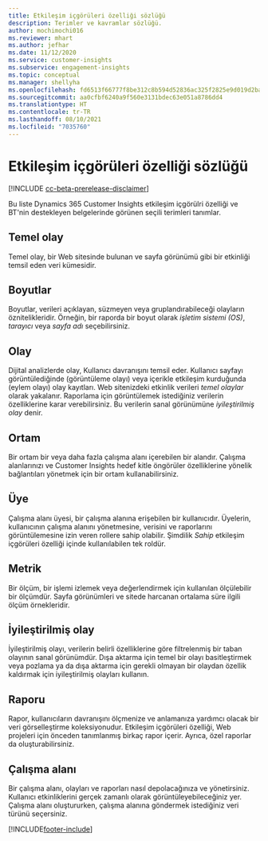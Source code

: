 ```yaml
---
title: Etkileşim içgörüleri özelliği sözlüğü
description: Terimler ve kavramlar sözlüğü.
author: mochimochi016
ms.reviewer: mhart
ms.author: jefhar
ms.date: 11/12/2020
ms.service: customer-insights
ms.subservice: engagement-insights
ms.topic: conceptual
ms.manager: shellyha
ms.openlocfilehash: fd6513f66777f8be312c8b594d52836ac325f2825e9d019d2ba0f49c587cf8ca
ms.sourcegitcommit: aa0cfbf6240a9f560e3131bdec63e051a8786dd4
ms.translationtype: HT
ms.contentlocale: tr-TR
ms.lasthandoff: 08/10/2021
ms.locfileid: "7035760"
---
```

# <a name="engagement-insights-capability-glossary"></a>Etkileşim içgörüleri özelliği sözlüğü

[!INCLUDE [cc-beta-prerelease-disclaimer](includes/cc-beta-prerelease-disclaimer.md)]

Bu liste Dynamics 365 Customer Insights etkileşim içgörülri özelliği ve BT'nin destekleyen belgelerinde görünen seçili terimleri tanımlar.

## <a name="base-event"></a>Temel olay

Temel olay, bir Web sitesinde bulunan ve sayfa görünümü gibi bir etkinliği temsil eden veri kümesidir. 

## <a name="dimensions"></a>Boyutlar

Boyutlar, verileri açıklayan, süzmeyen veya gruplandırabileceği olayların öznitelikleridir. Örneğin, bir raporda bir boyut olarak *işletim sistemi (OS)*, *tarayıcı* veya *sayfa adı* seçebilirsiniz.

## <a name="event"></a>Olay

Dijital analizlerde olay, Kullanıcı davranışını temsil eder. Kullanıcı sayfayı görüntülediğinde (görüntüleme olayı) veya içerikle etkileşim kurduğunda (eylem olayı) olay kayıtları. Web sitenizdeki etkinlik verileri *temel olaylar* olarak yakalanır. Raporlama için görüntülemek istediğiniz verilerin özelliklerine karar verebilirsiniz. Bu verilerin sanal görünümüne *iyileştirilmiş olay* denir. 

## <a name="environment"></a>Ortam

 Bir ortam bir veya daha fazla çalışma alanı içerebilen bir alandır. Çalışma alanlarınızı ve Customer Insights hedef kitle öngörüler özelliklerine yönelik bağlantıları yönetmek için bir ortam kullanabilirsiniz.

## <a name="member"></a>Üye

Çalışma alanı üyesi, bir çalışma alanına erişebilen bir kullanıcıdır. Üyelerin, kullanıcının çalışma alanını yönetmesine, verisini ve raporlarını görüntülemesine izin veren rollere sahip olabilir. Şimdilik *Sahip* etkileşim içgörüleri özelliği içinde kullanılabilen tek roldür.

## <a name="metric"></a>Metrik

Bir ölçüm, bir işlemi izlemek veya değerlendirmek için kullanılan ölçülebilir bir ölçümdür. Sayfa görünümleri ve sitede harcanan ortalama süre ilgili ölçüm örnekleridir.

## <a name="refined-event"></a>İyileştirilmiş olay

İyileştirilmiş olayı, verilerin belirli özelliklerine göre filtrelenmiş bir taban olayının sanal görünümdür. Dışa aktarma için temel bir olayı basitleştirmek veya pozlama ya da dışa aktarma için gerekli olmayan bir olaydan özellik kaldırmak için iyileştirilmiş olayları kullanın.

## <a name="report"></a>Raporu

Rapor, kullanıcıların davranışını ölçmenize ve anlamanıza yardımcı olacak bir veri görselleştirme koleksiyonudur. Etkileşim içgörüleri özelliği, Web projeleri için önceden tanımlanmış birkaç rapor içerir. Ayrıca, özel raporlar da oluşturabilirsiniz. 

## <a name="workspace"></a>Çalışma alanı

Bir çalışma alanı, olayları ve raporları nasıl depolacağınıza ve yönetirsiniz. Kullanıcı etkinliklerini gerçek zamanlı olarak görüntüleyebileceğiniz yer. Çalışma alanı oluştururken, çalışma alanına göndermek istediğiniz veri türünü seçersiniz.


[!INCLUDE[footer-include](../includes/footer-banner.md)]